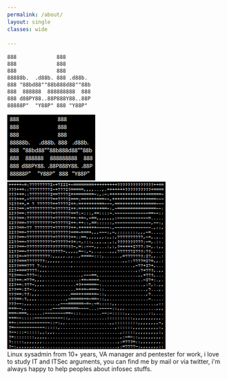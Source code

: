 ```yaml
---
permalink: /about/
layout: single
classes: wide

--- 
```

```ascii
888             888         
888             888         
888             888         
88888b.  .d88b. 888 .d88b.  
888 "88bd88""88b888d88""88b 
888  888888  888888888  888 
888 d88PY88..88P888Y88..88P 
88888P"  "Y88P" 888 "Y88P"  
```
![](/assets/images/signature.png)<br>
![](/assets/images/profile.png)<br>
 Linux sysadmin from 10+ years, VA manager and pentester for work, i love to study IT and ITSec arguments, you can find me by mail or via twitter, i'm always happy to help peoples about infosec stuffs.
